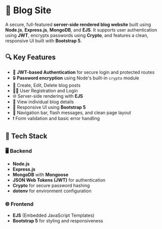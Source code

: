 # 📝 Blog Site

A secure, full-featured **server-side rendered blog website** built using **Node.js**, **Express.js**, **MongoDB**, and **EJS**. It supports user authentication using **JWT**, encrypts passwords using **Crypto**, and features a clean, responsive UI built with **Bootstrap 5**.

## 🔍 Key Features

- 🔐 **JWT-based Authentication** for secure login and protected routes
- 🔒 **Password encryption** using Node's built-in `crypto` module
- 📝 Create, Edit, Delete blog posts
- 🧑‍💻 User Registration and Login
- 🌐 Server-side rendering with **EJS**
- 📄 View individual blog details
- 🎨 Responsive UI using **Bootstrap 5**
- 🧭 Navigation bar, flash messages, and clean page layout
- ❗ Form validation and basic error handling

## 🚀 Tech Stack

### 🖥️ Backend
- **Node.js**
- **Express.js**
- **MongoDB** with **Mongoose**
- **JSON Web Tokens (JWT)** for authentication
- **Crypto** for secure password hashing
- **dotenv** for environment configuration

### 🌐 Frontend
- **EJS** (Embedded JavaScript Templates)
- **Bootstrap 5** for styling and responsiveness

